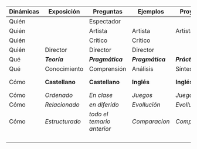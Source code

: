 
| **Dinámicas**   | **Exposición**   | **Preguntas**   | **Ejemplos**   | **Proyectos**   | **Crítica**   | **Prueba**   | **Corrección**   |
|----|----|----|----|----|----|----|----|
| Quién |  | Espectador |    |    |    |    |    | 
| Quién |  | Artista | Artista   | Artista |  |  Artista | |
| Quién | | Crítico  | Crítico   |    |  Crítico | Crítico |    |
| Quién |Director | Director | Director   |    |    |    | Director |
| Qué |___Teoría___ | ___Pragmática___ | ___Pragmática___ | ___Práctica___ | ___Todo___   | ___Todo___   | ___Todo___  |
| Qué | Conocimiento | Comprensión | Análisis | Síntesis |Evaluación |Evaluación | Evaluación |
| Cómo | **Castellano** | **Castellano** | **Inglés** | **Inglés** | **Castellano e inglés**   | **Castellano e inglés** | **Castellano e inglés**  |
| Cómo | _Ordenado_ | _En clase_ | _Juegos_ | _Juegos_ |    | _sin notas_ |    |
| Cómo | _Relacionado_ | _en diferido_ | _Evollución_ | _Evollución_ |    | _razonar_ |    |
| Cómo | _Estructurado_ | _todo el temario anterior_ | _Comparacion_ | _Comparacion_ | _respuestas abierto_ | _respuestas abierto_  |    |
|    |    |    |    |    |    |    |    |
|    |    |    |    |    |    |    |    |
|    |    |    |    |    |    |    |    |
|    |    |    |    |    |    |    |    |
